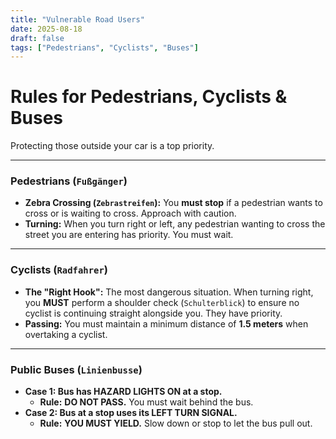 ```yaml
---
title: "Vulnerable Road Users"
date: 2025-08-18
draft: false
tags: ["Pedestrians", "Cyclists", "Buses"]
---
```


# Rules for Pedestrians, Cyclists & Buses

Protecting those outside your car is a top priority.

---

### Pedestrians (`Fußgänger`)
- **Zebra Crossing (`Zebrastreifen`):** You **must stop** if a pedestrian wants to cross or is waiting to cross. Approach with caution.
- **Turning:** When you turn right or left, any pedestrian wanting to cross the street you are entering has priority. You must wait.

---

### Cyclists (`Radfahrer`)
- **The "Right Hook":** The most dangerous situation. When turning right, you **MUST** perform a shoulder check (`Schulterblick`) to ensure no cyclist is continuing straight alongside you. They have priority.
- **Passing:** You must maintain a minimum distance of **1.5 meters** when overtaking a cyclist.

---

### Public Buses (`Linienbusse`)
- **Case 1: Bus has HAZARD LIGHTS ON at a stop.**
  - **Rule:** **DO NOT PASS.** You must wait behind the bus.
- **Case 2: Bus at a stop uses its LEFT TURN SIGNAL.**
  - **Rule:** **YOU MUST YIELD.** Slow down or stop to let the bus pull out.
